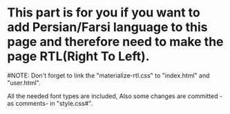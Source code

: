 # This part is for you if you want to add Persian/Farsi language to this page and therefore need to make the page RTL(Right To Left).
#NOTE: Don't forget to link the "materialize-rtl.css" to "index.html" and "user.html".     

All the needed font types are included, Also some changes are committed -as comments- in "style.css#".
